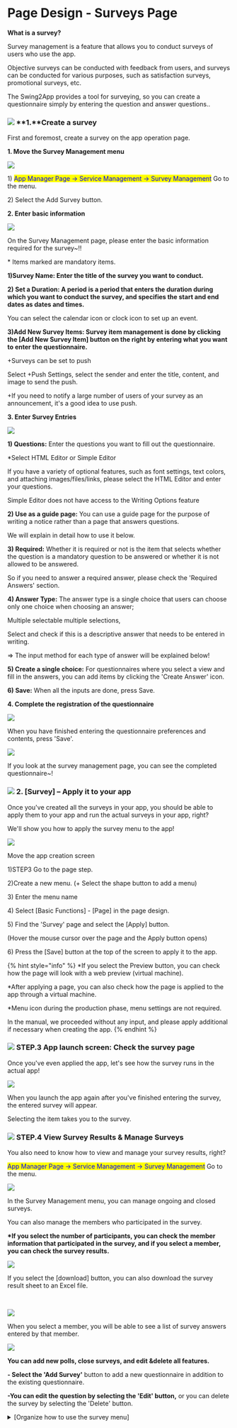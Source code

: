 # Page Design - Surveys Page

**What is a survey?**

Survey management is a feature that allows you to conduct surveys of users who use the app.

Objective surveys can be conducted with feedback from users, and surveys can be conducted for various purposes, such as satisfaction surveys, promotional surveys, etc.

The Swing2App provides a tool for surveying, so you can create a questionnaire simply by entering the question and answer questions..

### ![](https://wp.swing2app.co.kr/wp-content/uploads/2018/09/%EB%8B%A8%EB%9D%BD1-1.png) **1.**Create a survey

First and foremost, create a survey on the app operation page.



**1. Move the Survey Management menu**

![](https://wp.swing2app.co.kr/wp-content/uploads/2022/07/%EC%84%A4%EB%AC%B8%EC%A1%B0%EC%82%AC%EC%97%85%EB%8E%832.png)

1\) <mark style="color:blue;">App Manager Page → Service Management → Survey Management</mark> Go to the menu.

2\) Select the Add Survey button.

**2. Enter basic information**

![](https://wp.swing2app.co.kr/wp-content/uploads/2022/07/%EC%84%A4%EB%AC%B8%EC%A1%B0%EC%82%AC%EC%97%85%EB%8E%831.png)

On the Survey Management page, please enter the basic information required for the survey\~!!

\* Items marked are mandatory items.

**1)Survey Name: Enter the title of the survey you want to conduct.**

**2) Set a Duration: A period is a period that enters the duration during which you want to conduct the survey, and specifies the start and end dates as dates and times.**

You can select the calendar icon or clock icon to set up an event.

**3)Add New Survey Items: Survey item management is done by clicking the \[Add New Survey Item] button on the right by entering what you want to enter the questionnaire.**

\+Surveys can be set to push

Select +Push Settings, select the sender and enter the title, content, and image to send the push.

\+If you need to notify a large number of users of your survey as an announcement, it's a good idea to use push.

**3. Enter Survey Entries**

![](https://wp.swing2app.co.kr/wp-content/uploads/2022/07/%EC%84%A4%EB%AC%B8%EC%A1%B0%EC%82%AC%EC%97%85%EB%8E%833.png)

**1) Questions:** Enter the questions you want to fill out the questionnaire.

\*Select HTML Editor or Simple Editor

If you have a variety of optional features, such as font settings, text colors, and attaching images/files/links, please select the HTML Editor and enter your questions.

Simple Editor does not have access to the Writing Options feature

**2) Use as a guide page:** You can use a guide page for the purpose of writing a notice rather than a page that answers questions.

We will explain in detail how to use it below.

**3) Required:** Whether it is required or not is the item that selects whether the question is a mandatory question to be answered or whether it is not allowed to be answered.

So if you need to answer a required answer, please check the 'Required Answers' section.

**4) Answer Type:** The answer type is a single choice that users can choose only one choice when choosing an answer;

Multiple selectable multiple selections,

Select and check if this is a descriptive answer that needs to be entered in writing.

\=> The input method for each type of answer will be explained below!

**5) Create a single choice:** For questionnaires where you select a view and fill in the answers, you can add items by clicking the 'Create Answer' icon.

**6) Save:** When all the inputs are done, press Save.

**4. Complete the registration of the questionnaire**

![](https://wp.swing2app.co.kr/wp-content/uploads/2022/07/%EC%84%A4%EB%AC%B8%EC%A1%B0%EC%82%AC%EC%97%85%EB%8E%838.png)

When you have finished entering the questionnaire preferences and contents, press 'Save'.

![](https://wp.swing2app.co.kr/wp-content/uploads/2022/07/%EC%84%A4%EB%AC%B8%EC%A1%B0%EC%82%AC%EC%97%85%EB%8E%839.png)

If you look at the survey management page, you can see the completed questionnaire\~!

### ![](https://wp.swing2app.co.kr/wp-content/uploads/2018/09/%EB%8B%A8%EB%9D%BD1-1.png) **2.** \[Survey] – Apply it to your app

Once you've created all the surveys in your app, you should be able to apply them to your app and run the actual surveys in your app, right?

We'll show you how to apply the survey menu to the app!

![](https://wp.swing2app.co.kr/wp-content/uploads/2022/07/%EC%84%A4%EB%AC%B8%EC%A1%B0%EC%82%AC.png)

Move the app creation screen

1\)STEP3 Go to the page step.

2\)Create a new menu. (+ Select the shape button to add a menu)

3\) Enter the menu name

4\) Select \[Basic Functions] - \[Page] in the page design.

5\) Find the 'Survey' page and select the \[Apply] button.

(Hover the mouse cursor over the page and the Apply button opens)

6\) Press the \[Save] button at the top of the screen to apply it to the app.

{% hint style="info" %}
\*If you select the Preview button, you can check how the page will look with a web preview (virtual machine).

\*After applying a page, you can also check how the page is applied to the app through a virtual machine.

\*Menu icon during the production phase, menu settings are not required.

In the manual, we proceeded without any input, and please apply additional if necessary when creating the app.
{% endhint %}

### ![](https://wp.swing2app.co.kr/wp-content/uploads/2018/09/%EB%8B%A8%EB%9D%BD1-1.png) **STEP.3** App launch screen: Check the survey page

Once you've even applied the app, let's see how the survey runs in the actual app!

![](https://wp.swing2app.co.kr/wp-content/uploads/2022/07/%EC%84%A4%EB%AC%B8%EC%97%85%EB%8E%837.png)

When you launch the app again after you've finished entering the survey, the entered survey will appear.

Selecting the item takes you to the survey.

### ![](https://wp.swing2app.co.kr/wp-content/uploads/2018/09/%EB%8B%A8%EB%9D%BD1-1.png) **STEP.4** View Survey Results & Manage Surveys

You also need to know how to view and manage your survey results, right?

<mark style="color:blue;">App Manager Page → Service Management → Survey Management</mark> Go to the menu.

![](https://wp.swing2app.co.kr/wp-content/uploads/2019/06/%EC%84%A4%EB%AC%B8%EA%B2%B0%EA%B3%BC-NEW.png)

In the Survey Management menu, you can manage ongoing and closed surveys.

You can also manage the members who participated in the survey.

**\*If you select the number of participants, you can check the member information that participated in the survey, and if you select a member, you can check the survey results.**



![](https://wp.swing2app.co.kr/wp-content/uploads/2019/06/%EC%84%A4%EB%AC%B8%EA%B2%B0%EA%B3%BC-NEW4.png)

If you select the \[download] button, you can also download the survey result sheet to an Excel file.

​

![](https://wp.swing2app.co.kr/wp-content/uploads/2019/06/%EC%84%A4%EB%AC%B8%EA%B2%B0%EA%B3%BC-NEW2.png)

When you select a member, you will be able to see a list of survey answers entered by that member.

![](https://wp.swing2app.co.kr/wp-content/uploads/2019/06/%EC%84%A4%EB%AC%B8%EA%B2%B0%EA%B3%BC-NEW3.png)

**You can add new polls, close surveys, and edit \&delete all features.**

**- Select the 'Add Survey'** button to add a new questionnaire in addition to the existing questionnaire.

**-You can edit the question by selecting the 'Edit' button,** or you can delete the survey by selecting the 'Delete' button.

<details>

<summary>[Organize how to use the survey menu]</summary>

**설문조사 만들기, 앱에서 설문 참여하기 상세 내용은 아래 매뉴얼을 꼭\~ 확인해주세요!**

**☞** [**\[설문조사 이용방법- 등록, 관리 및 앱실행화면\]**](https://wp.swing2app.co.kr/documentation/appmanage/service/survey/)

**▶ 설문조사지 만들기**

[앱운영 페이지 → 서비스관리 →설문관리](http://www.swing2app.co.kr/view/survey) → \[설문 추가] 버튼을 선택 → 설문조사명, 설문기간 설정 후 → \[새 설문항목 추가] 버튼을 눌러서 질문 및 답변 항목을 입력해주시면 됩니다.

**▶설문지 앱에 적용하는 방법**

만들어진 설문지는 앱에 적용해주세요.

앱제작 페이지 → 페이지메뉴 → 메뉴추가 →메뉴이름 →\[스윙 페이지] 불러오기 → ‘설문조사’ 선택 적용 후 저장

**▶앱에서 설문 참여하기**

앱을 실행 한뒤 설문조사에 참여할 수 있습니다.

적용된 메뉴를 선택한 뒤 화면을 터치하면 설문에 참여할 수 있어요.

\*설문조사는 앱에 가입된 회원 – 사용자 등급부터 이용할 수 있어요. 손님은 이용할 수 없으니 이용시 참고 부탁드려요.

**▶사용자들이 입력한 설문 결과 확인하기**

앱운영 페이지 → 서비스관리 →설문관리→참여 인원에서 ‘숫자’ 선택 → ‘사용자’를 선택하면 설문 결과를 확인할 수 있습니다.

</details>

